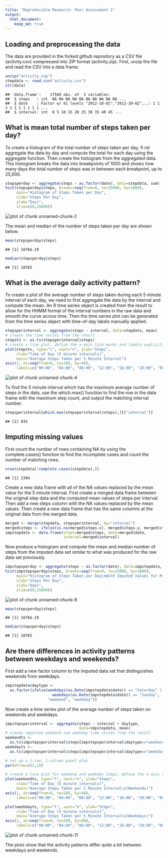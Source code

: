 ```yaml
---
title: "Reproducible Research: Peer Assessment 1"
output: 
  html_document:
    keep_md: true
---
```



## Loading and preprocessing the data
The data are provided in the forked github repository as a CSV file (activity.csv) compressed into ZIP format (activity.zip).  First, unzip the file and read the CSV into a data frame.


```r
unzip("activity.zip")
stepdata <- read.csv("activity.csv")
str(data)
```

```
## 'data.frame':	17568 obs. of  3 variables:
##  $ steps   : int  NA NA NA NA NA NA NA NA NA NA ...
##  $ date    : Factor w/ 61 levels "2012-10-01","2012-10-02",..: 1 1 1 1 1 1 1 1 1 1 ...
##  $ interval: int  0 5 10 15 20 25 30 35 40 45 ...
```

## What is mean total number of steps taken per day?
To create a histogram of the total number of steps taken per day, fi
rst aggregate the data by day and compute the total for each day using the aggregate function.  Then create the histogram from the aggregated data.  This histogram breaks the data into breakpoints of 1000 and shows how many days the total number of steps was in between each breakpoint, up to 25,000.


```r
stepsperday <- aggregate(steps ~ as.factor(date), data=stepdata, sum)
hist(stepsperday$steps, breaks=seq(from=0, to=25000, by=1000), 
     main="Histogram of Steps Taken per Day", 
     xlab="Steps Per Day", 
     ylab="Days", 
     xlim=c(0,25000))
```

![plot of chunk unnamed-chunk-2](figure/unnamed-chunk-2-1.png) 

The mean and median of the number of steps taken per day are shown below.


```r
mean(stepsperday$steps)
```

```
## [1] 10766.19
```

```r
median(stepsperday$steps)
```

```
## [1] 10765
```
## What is the average daily activity pattern?
To create a plot of the average number of steps taken during each 5 minute interval of each day, we need to first aggregate the data by the interval and compute the mean.  An R time series object is created from the result to allow for the HHMM format of the interval numbers in the raw data and smooth the curve across time.  Then the time series plot can be generated from the time series object with time-of-day labels manually applied.


```r
stepsperinterval <- aggregate(steps ~ interval, data=stepdata, mean)
# create the time series from the result
stepsts <- as.ts(stepsperinterval$steps)
# create a line plot, define the x-axis tick marks and labels explicitly
plot(stepsts, type="l", xaxt="n", ylab="Steps", 
     xlab="Time of Day (5 minute intervals)", 
     main="Average Steps Taken per 5 Minute Interval")
axis(1, at=seq(from=0, to=288, by=48), 
     labels=c("00:00", "04:00", "08:00", "12:00", "16:00", "20:00", "00:00"))
```

![plot of chunk unnamed-chunk-4](figure/unnamed-chunk-4-1.png) 

To find the 5 minute interval which has the maximum average number of steps in the data, use the which.max() function to find the row in the data frame with the maximum step count, and output the matching interval number. 


```r
stepsperinterval[which.max(stepsperinterval$steps),][["interval"]]
```

```
## [1] 835
```

## Imputing missing values
First count the number of rows containing NA by using the complete.cases() function to find the incomplete cases and count the number of matching rows.


```r
nrow(stepdata[!complete.cases(stepdata),])
```

```
## [1] 2304
```

Create a new data frame with all of the NA values replaced by the mean value for the 5 minute interval.  First create a merged data frame between the original step data and the computed mean values of steps per interval.  Then add a new steps column with the NA values replaced by the mean values. Then create a new data frame that has the same columns at the original data from the merged data.


```r
merged <- merge(stepdata, stepsperinterval, by="interval")
merged$steps <- ifelse(is.na(merged$steps.x), merged$steps.y, merged$steps.x)
impstepdata <- data.frame(steps=merged$steps, date=merged$date, 
                          interval=merged$interval)
```

Now produce a histogram and compute the mean and median number of steps from the imputed data set similar to what was produced for the raw data set previously.


```r
impstepsperday <- aggregate(steps ~ as.factor(date), data=impstepdata, sum)
hist(impstepsperday$steps, breaks=seq(from=0, to=25000, by=1000), 
     main="Histogram of Steps Taken per Day\nWith Imputed Values for Missing Data", 
     xlab="Steps Per Day", 
     ylab="Days", 
     xlim=c(0,25000))
```

![plot of chunk unnamed-chunk-8](figure/unnamed-chunk-8-1.png) 


```r
mean(stepsperday$steps)
```

```
## [1] 10766.19
```

```r
median(stepsperday$steps)
```

```
## [1] 10765
```

## Are there differences in activity patterns between weekdays and weekends?

First add a new factor column to the imputed data set that distinguishes weekends from weekdays.


```r
impstepdata$daytype <- 
  as.factor(ifelse(weekdays(as.Date(impstepdata$date)) == "Saturday" | 
                     weekdays(as.Date(impstepdata$date)) == "Sunday", 
                   "weekend", "weekday"))
```

Now create a time series plot of the average number of steps taken on weekends and weekdays.


```r
impstepsperinterval <- aggregate(steps ~ interval + daytype, 
                                 data=impstepdata, mean)
# create separate weekend and weekday time series from the result
weekendts <- 
  as.ts(impstepsperinterval$steps[impstepsperinterval$daytype=="weekend"])
weekdayts <- 
  as.ts(impstepsperinterval$steps[impstepsperinterval$daytype=="weekday"])

# set up a 2-row, 1-column panel plot
par(mfrow=c(2,1))

# create a line plot for weekend and weekday steps, define the x-axis tick marks and labels explicitly
plot(weekendts, type="l", xaxt="n", ylab="Steps", 
     xlab="Time of Day (5 minute intervals)", 
     main="Average Steps Taken per 5 Minute Interval\n(Weekends)")
axis(1, at=seq(from=0, to=288, by=48), 
     labels=c("00:00", "04:00", "08:00", "12:00", "16:00", "20:00", "00:00"))

plot(weekdayts, type="l", xaxt="n", ylab="Steps", 
     xlab="Time of Day (5 minute intervals)", 
     main="Average Steps Taken per 5 Minute Interval\n(Weekdays)")
axis(1, at=seq(from=0, to=288, by=48), 
     labels=c("00:00", "04:00", "08:00", "12:00", "16:00", "20:00", "00:00"))
```

![plot of chunk unnamed-chunk-11](figure/unnamed-chunk-11-1.png) 

The plots show that the activity patterns differ quite a bit between weekdays and weekends.
